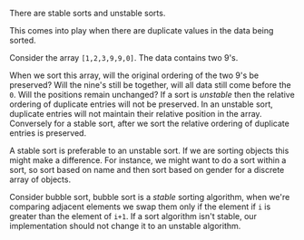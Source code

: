 There are stable sorts and unstable sorts.

This comes into play when there are duplicate values in the data being sorted.

Consider the array `[1,2,3,9,9,0]`. The data contains two 9's. 

When we sort this array,  will the original ordering of the two 9's be preserved? Will the nine's still be together, will all data still come before the `0`. Will the positions remain unchanged? If a sort is _unstable_ then the relative ordering of duplicate entries will not be preserved. In an unstable sort, duplicate entries will not maintain their relative position in the array. Conversely for a stable sort, after we sort the relative ordering of duplicate entries is preserved. 

A stable sort is preferable to an unstable sort. If we are sorting objects this might make a difference. For instance, we might want to do a sort within a sort, so sort based on name and then sort based on gender for a discrete array of objects. 

Consider bubble sort, bubble sort is a _stable_ sorting algorithm, when we're comparing adjacent elements we swap them only if the element if `i` is greater than the element of `i+1`. If a sort algorithm isn't stable, our implementation should not change it to an unstable algorithm. 

